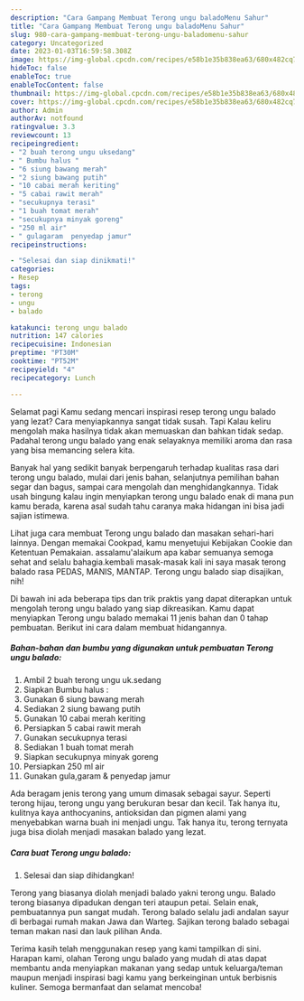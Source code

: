 ```yaml
---
description: "Cara Gampang Membuat Terong ungu baladoMenu Sahur"
title: "Cara Gampang Membuat Terong ungu baladoMenu Sahur"
slug: 980-cara-gampang-membuat-terong-ungu-baladomenu-sahur
category: Uncategorized
date: 2023-01-03T16:59:58.308Z
image: https://img-global.cpcdn.com/recipes/e58b1e35b838ea63/680x482cq70/terong-ungu-balado-foto-resep-utama.jpg
hideToc: false
enableToc: true
enableTocContent: false
thumbnail: https://img-global.cpcdn.com/recipes/e58b1e35b838ea63/680x482cq70/terong-ungu-balado-foto-resep-utama.jpg
cover: https://img-global.cpcdn.com/recipes/e58b1e35b838ea63/680x482cq70/terong-ungu-balado-foto-resep-utama.jpg
author: Admin
authorAv: notfound
ratingvalue: 3.3
reviewcount: 13
recipeingredient:
- "2 buah terong ungu uksedang"
- " Bumbu halus "
- "6 siung bawang merah"
- "2 siung bawang putih"
- "10 cabai merah keriting"
- "5 cabai rawit merah"
- "secukupnya terasi"
- "1 buah tomat merah"
- "secukupnya minyak goreng"
- "250 ml air"
- " gulagaram  penyedap jamur"
recipeinstructions:

- "Selesai dan siap dinikmati!"
categories:
- Resep
tags:
- terong
- ungu
- balado

katakunci: terong ungu balado 
nutrition: 147 calories
recipecuisine: Indonesian
preptime: "PT30M"
cooktime: "PT52M"
recipeyield: "4"
recipecategory: Lunch

---
```



Selamat pagi Kamu sedang mencari inspirasi resep terong ungu balado yang lezat? Cara menyiapkannya sangat tidak susah. Tapi Kalau keliru mengolah maka hasilnya tidak akan memuaskan dan bahkan tidak sedap. Padahal terong ungu balado yang enak selayaknya memiliki aroma dan rasa yang bisa memancing selera kita.


Banyak hal yang sedikit banyak berpengaruh terhadap kualitas rasa dari terong ungu balado, mulai dari jenis bahan, selanjutnya pemilihan bahan segar dan bagus, sampai cara mengolah dan menghidangkannya. Tidak usah bingung kalau ingin menyiapkan terong ungu balado enak di mana pun kamu berada, karena asal sudah tahu caranya maka hidangan ini bisa jadi sajian istimewa.

Lihat juga cara membuat Terong ungu balado dan masakan sehari-hari lainnya. Dengan memakai Cookpad, kamu menyetujui Kebijakan Cookie dan Ketentuan Pemakaian. assalamu&#39;alaikum apa kabar semuanya semoga sehat and selalu bahagia.kembali masak-masak kali ini saya masak terong balado rasa PEDAS, MANIS, MANTAP. Terong ungu balado siap disajikan, nih!


Di bawah ini ada beberapa tips dan trik praktis yang dapat diterapkan untuk mengolah terong ungu balado yang siap dikreasikan. Kamu dapat menyiapkan Terong ungu balado memakai 11 jenis bahan dan 0 tahap pembuatan. Berikut ini cara dalam membuat hidangannya.

<!--inarticleads1-->

##### Bahan-bahan dan bumbu yang digunakan untuk pembuatan Terong ungu balado:

1. Ambil 2 buah terong ungu uk.sedang
1. Siapkan  Bumbu halus :
1. Gunakan 6 siung bawang merah
1. Sediakan 2 siung bawang putih
1. Gunakan 10 cabai merah keriting
1. Persiapkan 5 cabai rawit merah
1. Gunakan secukupnya terasi
1. Sediakan 1 buah tomat merah
1. Siapkan secukupnya minyak goreng
1. Persiapkan 250 ml air
1. Gunakan  gula,garam &amp; penyedap jamur


Ada beragam jenis terong yang umum dimasak sebagai sayur. Seperti terong hijau, terong ungu yang berukuran besar dan kecil. Tak hanya itu, kulitnya kaya anthocyanins, antioksidan dan pigmen alami yang menyebabkan warna buah ini menjadi ungu. Tak hanya itu, terong ternyata juga bisa diolah menjadi masakan balado yang lezat. 

<!--inarticleads2-->

##### Cara buat Terong ungu balado:


1. Selesai dan siap dihidangkan!

Terong yang biasanya diolah menjadi balado yakni terong ungu. Balado terong biasanya dipadukan dengan teri ataupun petai. Selain enak, pembuatannya pun sangat mudah. Terong balado selalu jadi andalan sayur di berbagai rumah makan Jawa dan Warteg. Sajikan terong balado sebagai teman makan nasi dan lauk pilihan Anda. 

Terima kasih telah menggunakan resep yang kami tampilkan di sini. Harapan kami, olahan Terong ungu balado yang mudah di atas dapat membantu anda menyiapkan makanan yang sedap untuk keluarga/teman maupun menjadi inspirasi bagi kamu yang berkeinginan untuk berbisnis kuliner. Semoga bermanfaat dan selamat mencoba!
